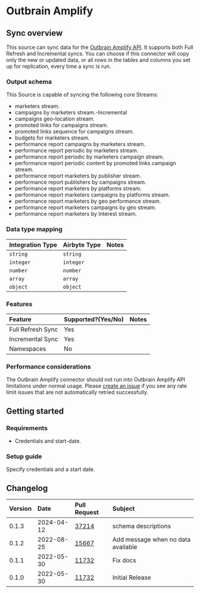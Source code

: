 # Outbrain Amplify

## Sync overview

This source can sync data for the [Outbrain Amplify API](https://amplifyv01.docs.apiary.io/#reference/authentications). It supports both Full Refresh and Incremental syncs. You can choose if this connector will copy only the new or updated data, or all rows in the tables and columns you set up for replication, every time a sync is run.

### Output schema

This Source is capable of syncing the following core Streams:

* marketers stream.
* campaigns by marketers stream.-Incremental
* campaigns geo-location stream.
* promoted links for campaigns stream.
* promoted links sequence for campaigns stream.
* budgets for marketers stream.
* performance report campaigns by marketers stream.
* performance report periodic by marketers stream.
* performance report periodic by marketers campaign stream.
* performance report periodic content by promoted links campaign stream.
* performance report marketers by publisher stream.
* performance report publishers by campaigns stream.
* performance report marketers by platforms stream.
* performance report marketers campaigns by platforms stream.
* performance report marketers by geo performance stream.
* performance report marketers campaigns by geo stream.
* performance report marketers by Interest stream.

### Data type mapping

| Integration Type | Airbyte Type | Notes |
| :--- | :--- | :--- |
| `string` | `string` |  |
| `integer` | `integer` |  |
| `number` | `number` |  |
| `array` | `array` |  |
| `object` | `object` |  |

### Features

| Feature | Supported?\(Yes/No\) | Notes |
| :--- | :--- | :--- |
| Full Refresh Sync | Yes |  |
| Incremental Sync | Yes |  |
| Namespaces | No |  |

### Performance considerations

The Outbrain Amplify connector should not run into Outbrain Amplify API limitations under normal usage. Please [create an issue](https://github.com/airbytehq/airbyte/issues) if you see any rate limit issues that are not automatically retried successfully.

## Getting started

### Requirements

* Credentials and start-date.

### Setup guide

Specify credentials and a start date.

## Changelog

| Version | Date | Pull Request | Subject |
| :--- | :--- | :--- | :--- |
| 0.1.3 | 2024-04-12 | [37214](https://github.com/airbytehq/airbyte/pull/37214) | schema descriptions |
| 0.1.2 | 2022-08-25 | [15667](https://github.com/airbytehq/airbyte/pull/15667) | Add message when no data available |
| 0.1.1 | 2022-05-30 | [11732](https://github.com/airbytehq/airbyte/pull/11732) | Fix docs |
| 0.1.0 | 2022-05-30 | [11732](https://github.com/airbytehq/airbyte/pull/11732) | Initial Release |

